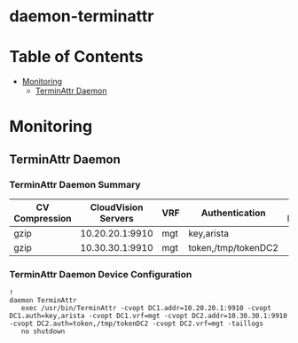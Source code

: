 # daemon-terminattr
# Table of Contents

- [Monitoring](#monitoring)
  - [TerminAttr Daemon](#terminattr-daemon)

# Monitoring

## TerminAttr Daemon

### TerminAttr Daemon Summary

| CV Compression | CloudVision Servers | VRF | Authentication | Smash Excludes | Ingest Exclude | Bypass AAA |
| -------------- | ------------------- | --- | -------------- | -------------- | -------------- | ---------- |
| gzip | 10.20.20.1:9910 | mgt | key,arista | - | - | False |
| gzip | 10.30.30.1:9910 | mgt | token,/tmp/tokenDC2 | - | - | False |

### TerminAttr Daemon Device Configuration

```eos
!
daemon TerminAttr
   exec /usr/bin/TerminAttr -cvopt DC1.addr=10.20.20.1:9910 -cvopt DC1.auth=key,arista -cvopt DC1.vrf=mgt -cvopt DC2.addr=10.30.30.1:9910 -cvopt DC2.auth=token,/tmp/tokenDC2 -cvopt DC2.vrf=mgt -taillogs
   no shutdown
```
